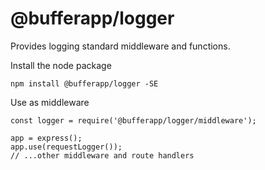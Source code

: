 # @bufferapp/logger

Provides logging standard middleware and functions.

Install the node package

    npm install @bufferapp/logger -SE

Use as middleware

    const logger = require('@bufferapp/logger/middleware');

    app = express();
    app.use(requestLogger());
    // ...other middleware and route handlers

